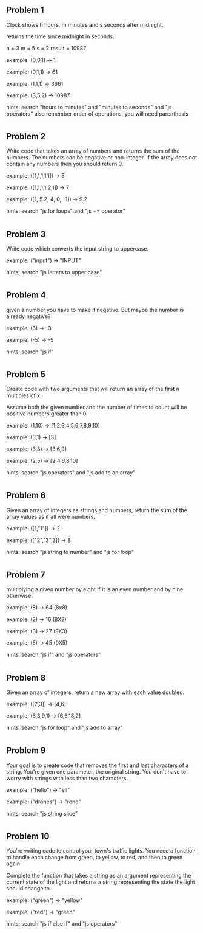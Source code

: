 ## Problem 1
Clock shows h hours, m minutes and s seconds after midnight.

returns the time since midnight in seconds.

h = 3
m = 5
s = 2
result = 10987

example: (0,0,1) -> 1

example: (0,1,1) -> 61

example: (1,1,1) -> 3661

example: (3,5,2) -> 10987

hints: search "hours to minutes" and "minutes to seconds" and "js operators" also remember order of operations, you will need parenthesis

#
## Problem 2
Write code that takes an array of numbers and returns the sum of the numbers. The numbers can be negative or non-integer. If the array does not contain any numbers then you should return 0.

example: ([1,1,1,1,1]) -> 5

example: ([1,1,1,1,2,1]) -> 7

example: ([1, 5.2, 4, 0, -1]) -> 9.2

hints: search "js for loops" and "js += operator"
#
## Problem 3
Write code which converts the input string to uppercase.

example: ("input") -> "INPUT"

hints: search "js letters to upper case"

#
## Problem 4
given a number you have to make it negative. But maybe the number is already negative?

example: (3) -> -3

example: (-5) -> -5

hints: search "js if"
#
## Problem 5
Create code with two arguments that will return an array of the first n multiples of x.

Assume both the given number and the number of times to count will be positive numbers greater than 0.

example: (1,10) -> [1,2,3,4,5,6,7,8,9,10]

example: (3,1) -> [3]

example: (3,3) -> [3,6,9]

example: (2,5) -> [2,4,6,8,10]

hints: search "js operators" and "js add to an array"
#
## Problem 6
Given an array of integers as strings and numbers, return the sum of the array values as if all were numbers.

example: ([1,"1"]) -> 2

example: (["2","3",3]) -> 8

hints: search "js string to number" and  "js for loop"
#
## Problem 7
multiplying a given number by eight if it is an even number and by nine otherwise.

example: (8) -> 64 (8x8)

example: (2) -> 16 (8X2)

example: (3) -> 27 (9X3)

example: (5) -> 45 (9X5)

hints: search "js if" and "js operators"
#
## Problem 8
Given an array of integers, return a new array with each value doubled.

example: ([2,3]) -> [4,6]

example: (3,3,9,1) -> [6,6,18,2]

hints: search "js for loop" and "js add to array"
#
## Problem 9
Your goal is to create code that removes the first and last characters of a string. You're given one parameter, the original string. You don't have to worry with strings with less than two characters.

example: ("hello") -> "ell"

example: ("drones") -> "rone"

hints: search "js string slice"
#
## Problem 10
You're writing code to control your town's traffic lights. You need a function to handle each change from green, to yellow, to red, and then to green again.

Complete the function that takes a string as an argument representing the current state of the light and returns a string representing the state the light should change to.

example: ("green") -> "yellow"

example: ("red") -> "green"

hints: search "js if else if" and "js operators"
#
